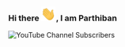 ### Hi there <img src="https://github.com/Parthiban6408/example/blob/main/wave.gif?raw=true" width="30px">, I am Parthiban
<img alt="YouTube Channel Subscribers" src="https://img.shields.io/youtube/channel/subscribers/UCHyrRt1a6_zYKyvUAKGWpLg?label=Welcome%20to%20My%20YouTube%20Channel.">


<!--
**Parthiban6408/Parthiban6408** is a ✨ _special_ ✨ repository because its `README.md` (this file) appears on your GitHub profile.

Here are some ideas to get you started:

- 🔭 I’m currently working on ...
- 🌱 I’m currently learning ...
- 👯 I’m looking to collaborate on ...
- 🤔 I’m looking for help with ...
- 💬 Ask me about ...
- 📫 How to reach me: ...
- 😄 Pronouns: ...
- ⚡ Fun fact: ...
-->
